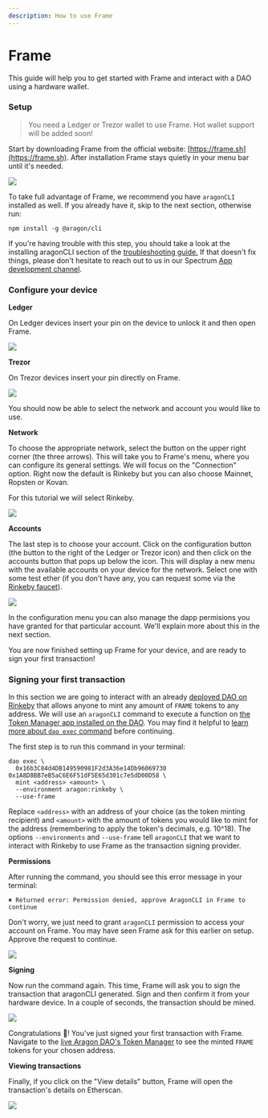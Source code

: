 ```yaml
---
description: How to use Frame
---
```


# Frame

This guide will help you to get started with Frame and interact with a DAO using a hardware wallet.



### Setup

> You need a Ledger or Trezor wallet to use Frame. Hot wallet support will be added soon!

Start by downloading Frame from the official website: [https://frame.sh](https://frame.sh). After installation Frame stays quietly in your menu bar until it's needed.

![](https://hack.aragon.org/docs/assets/frame/frame-intro.gif)

To take full advantage of Frame, we recommend you have `aragonCLI` installed as well. If you already have it, skip to the next section, otherwise run:

```
npm install -g @aragon/cli
```

If you're having trouble with this step, you should take a look at the installing aragonCLI section of the [troubleshooting guide.](https://hack.aragon.org/docs/guides-faq#installing-aragonCLI) If that doesn't fix things, please don't hesitate to reach out to us in our Spectrum [App development channel](https://spectrum.chat/aragon/app-development).

### Configure your device <a href="#configure-your-device" id="configure-your-device"></a>

**Ledger**

On Ledger devices insert your pin on the device to unlock it and then open Frame.

![](https://hack.aragon.org/docs/assets/frame/frame-ledger.gif)

**Trezor**

On Trezor devices insert your pin directly on Frame.

![](https://hack.aragon.org/docs/assets/frame/frame-trezor.gif)

You should now be able to select the network and account you would like to use.

**Network**

To choose the appropriate network, select the button on the upper right corner (the three arrows). This will take you to Frame's menu, where you can configure its general settings. We will focus on the "Connection" option. Right now the default is Rinkeby but you can also choose Mainnet, Ropsten or Kovan.

For this tutorial we will select Rinkeby.

![](https://hack.aragon.org/docs/assets/frame/frame-app-menu.gif)

**Accounts**

The last step is to choose your account. Click on the configuration button (the button to the right of the Ledger or Trezor icon) and then click on the accounts button that pops up below the icon. This will display a new menu with the available accounts on your device for the network. Select one with some test ether (if you don't have any, you can request some via the [Rinkeby faucet](https://faucet.rinkeby.io)).

![](https://hack.aragon.org/docs/assets/frame/frame-accounts.gif)

In the configuration menu you can also manage the dapp permisions you have granted for that particular account. We'll explain more about this in the next section.

You are now finished setting up Frame for your device, and are ready to sign your first transaction!

### Signing your first transaction <a href="#signing-your-first-transaction" id="signing-your-first-transaction"></a>

In this section we are going to interact with an already [deployed DAO on Rinkeby](https://rinkeby.aragon.org/#/0x16b3C84d4DB149590981F2d3A36e14Db96069730/) that allows anyone to mint any amount of `FRAME` tokens to any address. We will use an `aragonCLI` command to execute a function on [the Token Manager app installed on the DAO](https://rinkeby.aragon.org/#/0x16b3C84d4DB149590981F2d3A36e14Db96069730/0x1A8D8BB7eB5aC6E6F51dF5E65d301c7e5dD00D58). You may find it helpful to [learn more about `dao exec` command](https://hack.aragon.org/docs/cli-dao-commands#dao-exec) before continuing.

The first step is to run this command in your terminal:

```
dao exec \
  0x16b3C84d4DB149590981F2d3A36e14Db96069730 0x1A8D8BB7eB5aC6E6F51dF5E65d301c7e5dD00D58 \
  mint <address> <amount> \
  --environment aragon:rinkeby \
  --use-frame
```

Replace `<address>` with an address of your choice (as the token minting recipient) and `<amount>` with the amount of tokens you would like to mint for the address (remembering to apply the token's decimals, e.g. 10^18). The options `--environments` and `--use-frame` tell `aragonCLI` that we want to interact with Rinkeby to use Frame as the transaction signing provider.

**Permissions**

After running the command, you should see this error message in your terminal:

```
✖ Returned error: Permission denied, approve AragonCLI in Frame to continue
```

Don't worry, we just need to grant `aragonCLI` permission to access your account on Frame. You may have seen Frame ask for this earlier on setup. Approve the request to continue.

![](https://hack.aragon.org/docs/assets/frame/frame-permissions.gif)

**Signing**

Now run the command again. This time, Frame will ask you to sign the transaction that aragonCLI generated. Sign and then confirm it from your hardware device. In a couple of seconds, the transaction should be mined.

![](https://hack.aragon.org/docs/assets/frame/frame-first-tx.gif)

Congratulations 🎉! You've just signed your first transaction with Frame. Navigate to the [live Aragon DAO's Token Manager](https://rinkeby.aragon.org/#/0x16b3C84d4DB149590981F2d3A36e14Db96069730/0x1a8d8bb7eb5ac6e6f51df5e65d301c7e5dd00d58) to see the minted `FRAME` tokens for your chosen address.

**Viewing transactions**

Finally, if you click on the "View details" button, Frame will open the transaction's details on Etherscan.

![](https://hack.aragon.org/docs/assets/frame/frame-view-tx.gif)
